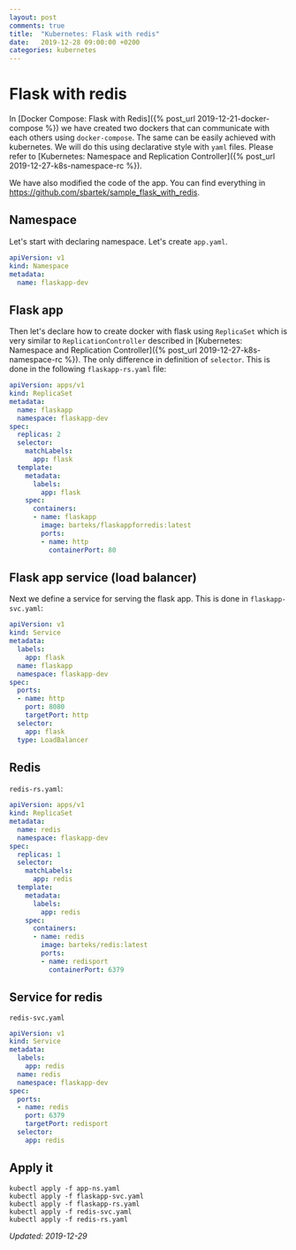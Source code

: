```yaml
---
layout: post
comments: true
title:  "Kubernetes: Flask with redis"
date:   2019-12-28 09:00:00 +0200
categories: kubernetes 
---
```


# Flask with redis

In [Docker Compose: Flask with Redis]({% post_url 2019-12-21-docker-compose %}) we have created two
dockers that can communicate with each others using `docker-compose`. The same can be easily
achieved with kubernetes. We will do this using declarative style with `yaml` files. Please refer to
[Kubernetes: Namespace and Replication Controller]({% post_url 2019-12-27-k8s-namespace-rc %}).

We have also modified the code of the app. You can find everything in 
<https://github.com/sbartek/sample_flask_with_redis>.

## Namespace

Let's start with declaring namespace. Let's create `app.yaml`.

``` yaml
apiVersion: v1
kind: Namespace
metadata:
  name: flaskapp-dev
```

## Flask app

Then let's declare how to create docker with flask using `ReplicaSet` which is very similar to
`ReplicationController` described in 
[Kubernetes: Namespace and Replication Controller]({% post_url 2019-12-27-k8s-namespace-rc %}).
The only difference in definition of `selector`. This is done in the following `flaskapp-rs.yaml`
file:

``` yaml
apiVersion: apps/v1
kind: ReplicaSet
metadata:
  name: flaskapp
  namespace: flaskapp-dev
spec:
  replicas: 2
  selector:
    matchLabels:
      app: flask
  template:
    metadata:
      labels:
        app: flask
    spec:
      containers:
      - name: flaskapp
        image: barteks/flaskappforredis:latest
        ports:
        - name: http
          containerPort: 80
```

## Flask app service (load balancer)

Next we define a service for serving the flask app. This is done in
`flaskapp-svc.yaml`:

``` yaml
apiVersion: v1
kind: Service
metadata:
  labels:
    app: flask
  name: flaskapp
  namespace: flaskapp-dev
spec:
  ports:
  - name: http
    port: 8080
    targetPort: http
  selector:
    app: flask
  type: LoadBalancer
```

## Redis

`redis-rs.yaml`:

``` yaml
apiVersion: apps/v1
kind: ReplicaSet
metadata:
  name: redis
  namespace: flaskapp-dev
spec:
  replicas: 1
  selector:
    matchLabels:
      app: redis
  template:
    metadata:
      labels:
        app: redis
    spec:
      containers:
      - name: redis
        image: barteks/redis:latest
        ports:
        - name: redisport
          containerPort: 6379
```

## Service for redis

`redis-svc.yaml`

``` yaml
apiVersion: v1
kind: Service
metadata:
  labels:
    app: redis
  name: redis
  namespace: flaskapp-dev
spec:
  ports:
  - name: redis
    port: 6379
    targetPort: redisport
  selector:
    app: redis
```

## Apply it

``` shell
kubectl apply -f app-ns.yaml
kubectl apply -f flaskapp-svc.yaml
kubectl apply -f flaskapp-rs.yaml
kubectl apply -f redis-svc.yaml
kubectl apply -f redis-rs.yaml
```

_Updated: 2019-12-29_

